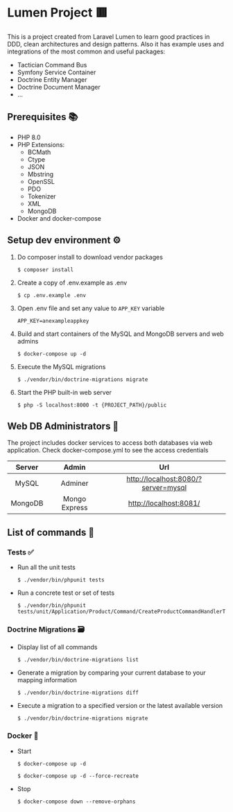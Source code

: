 # Lumen Project 🟥
This is a project created from Laravel Lumen to learn good practices in DDD, clean architectures and design patterns. 
Also it has example uses and integrations of the most common and useful packages:
* Tactician Command Bus
* Symfony Service Container
* Doctrine Entity Manager
* Doctrine Document Manager
* ... 

## Prerequisites 📚️
* PHP 8.0
* PHP Extensions: 
  * BCMath
  * Ctype
  * JSON
  * Mbstring
  * OpenSSL
  * PDO
  * Tokenizer
  * XML
  * MongoDB
* Docker and docker-compose

## Setup dev environment ⚙️

1. Do composer install to download vendor packages
    ```shell
    $ composer install
    ```

2. Create a copy of .env.example as .env
    ```shell
    $ cp .env.example .env
    ```

3. Open .env file and set any value to `APP_KEY` variable
    ```dotenv
    APP_KEY=anexampleappkey
    ```
   
4. Build and start containers of the MySQL and MongoDB servers and web admins
    ```shell
    $ docker-compose up -d
    ```
   
5. Execute the MySQL migrations
    ```shell
    $ ./vendor/bin/doctrine-migrations migrate
    ```

6. Start the PHP built-in web server
    ```shell
    $ php -S localhost:8000 -t {PROJECT_PATH}/public
    ```

## Web DB Administrators 🍬
The project includes docker services to access both databases via web application. Check docker-compose.yml to see the
access credentials

|  Server |     Admin     |                                     Url                                    |
|:-------:|:-------------:|:--------------------------------------------------------------------------:|
|  MySQL  |    Adminer    | [http://localhost:8080/?server=mysql](http://localhost:8080/?server=mysql) |
| MongoDB | Mongo Express | [http://localhost:8081/](http://localhost:8081/)                           |

## List of commands 📜

### Tests ✅
* Run all the unit tests
    ```shell
    $ ./vendor/bin/phpunit tests
    ```

* Run a concrete test or set of tests
    ```shell
    $ ./vendor/bin/phpunit tests/unit/Application/Product/Command/CreateProductCommandHandlerTest.php
    ```

### Doctrine Migrations 🗃️
* Display list of all commands
    ```shell
    $ ./vendor/bin/doctrine-migrations list
    ```

* Generate a migration by comparing your current database to your mapping information
    ```shell
    $ ./vendor/bin/doctrine-migrations diff
    ```

* Execute a migration to a specified version or the latest available version
    ```shell
    $ ./vendor/bin/doctrine-migrations migrate
    ```

### Docker 🐋
* Start
    ```shell
    $ docker-compose up -d
    ```
    ```shell
    $ docker-compose up -d --force-recreate
    ```

* Stop
    ```shell
    $ docker-compose down --remove-orphans
    ```
